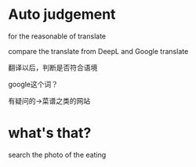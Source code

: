 # Auto judgement

for the reasonable of translate



compare the translate from DeepL and Google translate



翻译以后，判断是否符合语境



google这个词？

有疑问的->菜谱之类的网站

# what's that?

search the photo of the eating 
